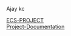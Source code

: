 Ajay kc

[ECS-PROJECT](./Daily-Status/Ajay/ECS-FARGATE-Project) <br />
[Project-Documentation](./Daily-Status/Ajay/ECS-FARGATE-Project/Documentation.docx)
